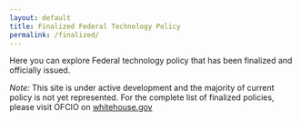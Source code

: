 ```yaml
---
layout: default
title: Finalized Federal Technology Policy
permalink: /finalized/
---
```


Here you can explore Federal technology policy that has been finalized and officially issued.

_Note:_ This site is under active development and the majority of current policy is not yet represented. For the complete list of finalized policies, please visit OFCIO on [whitehouse.gov](https://www.whitehouse.gov/omb/management/egov/)